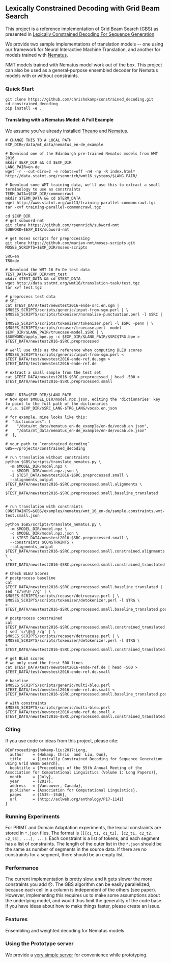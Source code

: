 ## Lexically Constrained Decoding with Grid Beam Search

This project is a reference implementation of Grid Beam Search (GBS) as presented in [Lexically Constrained Decoding For Sequence Generation](https://arxiv.org/abs/1704.07138).

We provide two sample implementations of translation models -- one using our framework for
Neural Interactive Machine Translation, 
and another for models trained with [Nematus](https://github.com/rsennrich/nematus).

NMT models trained with Nematus model work out of the box. This project can also be used as a general-purpose 
ensembled decoder for Nematus models with or without constraints. 

### Quick Start

```
git clone https://github.com/chrishokamp/constrained_decoding.git
cd constrained_decoding
pip install -e .
```


#### Translating with a Nematus Model: A Full Example 

We assume you've already installed [Theano](http://deeplearning.net/software/theano/install_ubuntu.html) 
and [Nematus](https://github.com/EdinburghNLP/nematus.git).

``` 
# CHANGE THIS TO A LOCAL PATH 
EXP_DIR=/data/mt_data/nematus_en-de_example

# Download one of the Edinburgh pre-trained Nematus models from WMT 2016
mkdir $EXP_DIR && cd $EXP_DIR
LANG_PAIR=en-de
wget -r --cut-dirs=2 -e robots=off -nH -np -R index.html* http://data.statmt.org/rsennrich/wmt16_systems/$LANG_PAIR/

# Download some WMT training data, we'll use this to extract a small terminology to use as constraints
TERM_DATA=$EXP_DIR/commoncrawl
mkdir $TERM_DATA && cd $TERM_DATA
wget http://www.statmt.org/wmt13/training-parallel-commoncrawl.tgz
tar -xvf training-parallel-commoncrawl.tgz

cd $EXP_DIR
# get subword-nmt
git clone https://github.com/rsennrich/subword-nmt
SUBWORD=$EXP_DIR/subword-nmt

# get moses scripts for preprocessing
git clone https://github.com/marian-nmt/moses-scripts.git 
MOSES_SCRIPTS=$EXP_DIR/moses-scripts

SRC=en
TRG=de

# Download the WMT 16 En-De test data
TEST_DATA=$EXP_DIR/wmt_test
mkdir $TEST_DATA && cd $TEST_DATA
wget http://data.statmt.org/wmt16/translation-task/test.tgz
tar xvf test.tgz

# preprocess test data
# SRC
cat $TEST_DATA/test/newstest2016-ende-src.en.sgm | $MOSES_SCRIPTS/scripts/generic/input-from-sgm.perl | \
$MOSES_SCRIPTS/scripts/tokenizer/normalize-punctuation.perl -l $SRC | \
$MOSES_SCRIPTS/scripts/tokenizer/tokenizer.perl -l $SRC -penn | \
$MOSES_SCRIPTS/scripts/recaser/truecase.perl -model $EXP_DIR/$LANG_PAIR/truecase-model.$SRC | \
$SUBWORD/apply_bpe.py -c $EXP_DIR/$LANG_PAIR/$SRC$TRG.bpe > $TEST_DATA/newstest2016-$SRC.preprocessed

# we'll use this as the reference when computing BLEU scores
$MOSES_SCRIPTS/scripts/generic/input-from-sgm.perl < $TEST_DATA/test/newstest2016-ende-ref.de.sgm > $TEST_DATA/test/newstest2016-ende-ref.de

# extract a small sample from the test set
cat $TEST_DATA/newstest2016-$SRC.preprocessed | head -500 >  $TEST_DATA/newstest2016-$SRC.preprocessed.small


MODEL_DIR=$EXP_DIR/$LANG_PAIR
# Now open $MODEL_DIR/model.npz.json, editing the 'dictionaries' key to point to the full path of the dictionaries
# i.e. $EXP_DIR/$SRC_LANG-$TRG_LANG/vocab.en.json

# for example, mine looks like this:
#  "dictionaries": [
#    "/data/mt_data/nematus_en-de_example/en-de/vocab.en.json",
#    "/data/mt_data/nematus_en-de_example/en-de/vocab.de.json"
#  ],

# your path to `constrained_decoding`
GBS=~/projects/constrained_decoding

# run translation without constraints 
python $GBS/scripts/translate_nematus.py \
  -m $MODEL_DIR/model.npz \
  -c $MODEL_DIR/model.npz.json \
  -i $TEST_DATA/newstest2016-$SRC.preprocessed.small \
  --alignments_output $TEST_DATA/newstest2016-$SRC.preprocessed.small.alignments \
  > $TEST_DATA/newstest2016-$SRC.preprocessed.small.baseline_translated


# run translation with constraints 
CONSTRAINTS=$GBS/examples/nematus/wmt_16_en-de/sample.constraints.wmt-test.small.json

python $GBS/scripts/translate_nematus.py \
  -m $MODEL_DIR/model.npz \
  -c $MODEL_DIR/model.npz.json \
  -i $TEST_DATA/newstest2016-$SRC.preprocessed.small \
  --constraints $CONSTRAINTS \
  --alignments_output $TEST_DATA/newstest2016-$SRC.preprocessed.small.constrained.alignments \
  > $TEST_DATA/newstest2016-$SRC.preprocessed.small.constrained_translated

# Check BLEU Scores
# postprocess baseline
cat $TEST_DATA/newstest2016-$SRC.preprocessed.small.baseline_translated | sed 's/\@\@ //g' | \
$MOSES_SCRIPTS/scripts/recaser/detruecase.perl | \
$MOSES_SCRIPTS/scripts/tokenizer/detokenizer.perl -l $TRG \
> $TEST_DATA/newstest2016-$SRC.preprocessed.small.baseline_translated.postprocessed

# postprocess constrained
cat $TEST_DATA/newstest2016-$SRC.preprocessed.small.constrained_translated | sed 's/\@\@ //g' | \
$MOSES_SCRIPTS/scripts/recaser/detruecase.perl | \
$MOSES_SCRIPTS/scripts/tokenizer/detokenizer.perl -l $TRG \
> $TEST_DATA/newstest2016-$SRC.preprocessed.small.constrained_translated.postprocessed

# get BLEU scores
# we only used the first 500 lines 
cat $TEST_DATA/test/newstest2016-ende-ref.de | head -500 >  $TEST_DATA/test/newstest2016-ende-ref.de.small

# baseline
$MOSES_SCRIPTS/scripts/generic/multi-bleu.perl $TEST_DATA/test/newstest2016-ende-ref.de.small < $TEST_DATA/newstest2016-$SRC.preprocessed.small.baseline_translated.postprocessed

# with constraints
$MOSES_SCRIPTS/scripts/generic/multi-bleu.perl $TEST_DATA/test/newstest2016-ende-ref.de.small < $TEST_DATA/newstest2016-$SRC.preprocessed.small.constrained_translated.postprocessed

```


### Citing

If you use code or ideas from this project, please cite:

```
@InProceedings{hokamp-liu:2017:Long,
  author    = {Hokamp, Chris  and  Liu, Qun},
  title     = {Lexically Constrained Decoding for Sequence Generation Using Grid Beam Search},
  booktitle = {Proceedings of the 55th Annual Meeting of the Association for Computational Linguistics (Volume 1: Long Papers)},
  month     = {July},
  year      = {2017},
  address   = {Vancouver, Canada},
  publisher = {Association for Computational Linguistics},
  pages     = {1535--1546},
  url       = {http://aclweb.org/anthology/P17-1141}
}
```


### Running Experiments

For PRIMT and Domain Adaptation experiments, the lexical constraints are stored in `*.json` files. 
The format is `[[[c1_t1, c1_t2], [c2_t1, c2_t2, c2_t3], ...], ...]`: 
Each constraint is a list of tokens, and each segment has a list of constraints. The length of the 
outer list in the `*.json` should be the same as number of segments in the source data. If there are no constraints for a
segment, there should be an empty list. 


### Performance

The current implementation is pretty slow, and it gets slower the more constraints you add :disappointed:. 
The GBS algorithm can be easily parallelized, because each cell in a column is independent of the others (see paper). 
However, implementing this requires us to make some assumptions about the underlying model, and would thus
limit the generality of the code base. If you have ideas about how to make things faster, please create an issue. 

### Features

Ensembling and weighted decoding for Nematus models


### Using the Prototype server

We provide a [very simple server](scripts/run_constrained_decoding_server.py) for convenience while prototyping. 





